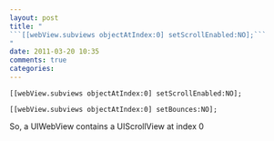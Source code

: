 ```yaml
---
layout: post
title: "
```[[webView.subviews objectAtIndex:0] setScrollEnabled:NO];```
"
date: 2011-03-20 10:35
comments: true
categories: 
---
```


```[[webView.subviews objectAtIndex:0] setScrollEnabled:NO];```


```[[webView.subviews objectAtIndex:0] setBounces:NO];```


So, a UIWebView contains a UIScrollView at index 0

